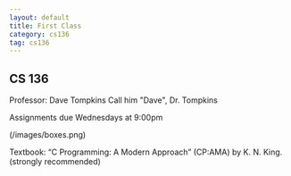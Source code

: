 ```yaml
---
layout: default
title: First Class
category: cs136
tag: cs136
---
```


## CS 136
Professor: Dave Tompkins
Call him "Dave", Dr. Tompkins

Assignments due Wednesdays at 9:00pm

(/images/boxes.png)

Textbook:
“C Programming: A Modern Approach” (CP:AMA) by K. N. King. (strongly recommended)
